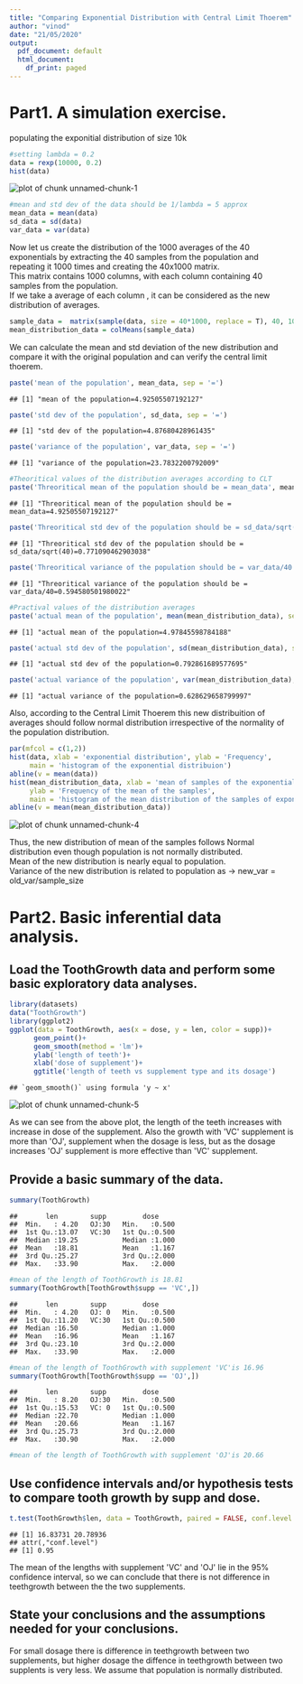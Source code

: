 ```yaml
---
title: "Comparing Exponential Distribution with Central Limit Thoerem"
author: "vinod"
date: "21/05/2020"
output:
  pdf_document: default
  html_document:
    df_print: paged
---
```


# Part1. A simulation exercise.
populating the exponitial distribution of size 10k

```r
#setting lambda = 0.2
data = rexp(10000, 0.2)
hist(data)
```

![plot of chunk unnamed-chunk-1](figure/unnamed-chunk-1-1.png)

```r
#mean and std dev of the data should be 1/lambda = 5 approx
mean_data = mean(data)
sd_data = sd(data)
var_data = var(data)
```

Now let us create the distribution of the 1000 averages of the 40 exponentials by extracting the 40 samples from the population and repeating it 1000 times and creating the 40x1000 matrix.  
This matrix contains 1000 columns, with each column containing 40 samples from the population.  
If we take a average of each column , it can be considered as the new distribution of averages.


```r
sample_data =  matrix(sample(data, size = 40*1000, replace = T), 40, 1000)
mean_distribution_data = colMeans(sample_data)
```

We can calculate the mean and std deviation of the new distribution and compare it with the original population and can verify the central limit thoerem.

```r
paste('mean of the population', mean_data, sep = '=')
```

```
## [1] "mean of the population=4.92505507192127"
```

```r
paste('std dev of the population', sd_data, sep = '=')
```

```
## [1] "std dev of the population=4.87680428961435"
```

```r
paste('variance of the population', var_data, sep = '=')
```

```
## [1] "variance of the population=23.7832200792009"
```

```r
#Theoritical values of the distribution averages according to CLT
paste('Threoritical mean of the population should be = mean_data', mean_data, sep = '=')
```

```
## [1] "Threoritical mean of the population should be = mean_data=4.92505507192127"
```

```r
paste('Threoritical std dev of the population should be = sd_data/sqrt(40)', sd_data/sqrt(40), sep = '=')
```

```
## [1] "Threoritical std dev of the population should be = sd_data/sqrt(40)=0.771090462903038"
```

```r
paste('Threoritical variance of the population should be = var_data/40', var_data/40, sep = '=')
```

```
## [1] "Threoritical variance of the population should be = var_data/40=0.594580501980022"
```

```r
#Practival values of the distribution averages
paste('actual mean of the population', mean(mean_distribution_data), sep = '=')
```

```
## [1] "actual mean of the population=4.97845598784188"
```

```r
paste('actual std dev of the population', sd(mean_distribution_data), sep = '=')
```

```
## [1] "actual std dev of the population=0.792861689577695"
```

```r
paste('actual variance of the population', var(mean_distribution_data), sep = '=')
```

```
## [1] "actual variance of the population=0.628629658799997"
```

Also, according to the Central Limit Thoerem this new distribuition of averages should follow normal distribution irrespective of the normality of the population distribution.

```r
par(mfcol = c(1,2))
hist(data, xlab = 'exponential distribution', ylab = 'Frequency',
     main = 'histogram of the exponential distribuion')
abline(v = mean(data))
hist(mean_distribution_data, xlab = 'mean of samples of the exponential distribution',
     ylab = 'Frequency of the mean of the samples',
     main = 'histogram of the mean distribution of the samples of exponential data')
abline(v = mean(mean_distribution_data))
```

![plot of chunk unnamed-chunk-4](figure/unnamed-chunk-4-1.png)

Thus, the new distribution of mean of the samples follows Normal distribution even though population is not normally distributed.  
Mean of the new distribution is nearly equal to population.  
Variance of the new distribution is related to population as -> new_var = old_var/sample_size

# Part2. Basic inferential data analysis.
## Load the ToothGrowth data and perform some basic exploratory data analyses.

```r
library(datasets)
data("ToothGrowth")
library(ggplot2)
ggplot(data = ToothGrowth, aes(x = dose, y = len, color = supp))+
      geom_point()+
      geom_smooth(method = 'lm')+
      ylab('length of teeth')+
      xlab('dose of supplement')+
      ggtitle('length of teeth vs supplement type and its dosage')
```

```
## `geom_smooth()` using formula 'y ~ x'
```

![plot of chunk unnamed-chunk-5](figure/unnamed-chunk-5-1.png)

As we can see from the above plot, the length of the teeth increases with increase in dose of the supplement. Also the growth with 'VC' supplement is more than 'OJ', supplement when the dosage is less, but as the dosage increases 'OJ' supplement is more effective than 'VC' supplement.

## Provide a basic summary of the data.

```r
summary(ToothGrowth)
```

```
##       len        supp         dose      
##  Min.   : 4.20   OJ:30   Min.   :0.500  
##  1st Qu.:13.07   VC:30   1st Qu.:0.500  
##  Median :19.25           Median :1.000  
##  Mean   :18.81           Mean   :1.167  
##  3rd Qu.:25.27           3rd Qu.:2.000  
##  Max.   :33.90           Max.   :2.000
```

```r
#mean of the length of ToothGrowth is 18.81
summary(ToothGrowth[ToothGrowth$supp == 'VC',])
```

```
##       len        supp         dose      
##  Min.   : 4.20   OJ: 0   Min.   :0.500  
##  1st Qu.:11.20   VC:30   1st Qu.:0.500  
##  Median :16.50           Median :1.000  
##  Mean   :16.96           Mean   :1.167  
##  3rd Qu.:23.10           3rd Qu.:2.000  
##  Max.   :33.90           Max.   :2.000
```

```r
#mean of the length of ToothGrowth with supplement 'VC'is 16.96
summary(ToothGrowth[ToothGrowth$supp == 'OJ',])
```

```
##       len        supp         dose      
##  Min.   : 8.20   OJ:30   Min.   :0.500  
##  1st Qu.:15.53   VC: 0   1st Qu.:0.500  
##  Median :22.70           Median :1.000  
##  Mean   :20.66           Mean   :1.167  
##  3rd Qu.:25.73           3rd Qu.:2.000  
##  Max.   :30.90           Max.   :2.000
```

```r
#mean of the length of ToothGrowth with supplement 'OJ'is 20.66
```

## Use confidence intervals and/or hypothesis tests to compare tooth growth by supp and dose.

```r
t.test(ToothGrowth$len, data = ToothGrowth, paired = FALSE, conf.level = 0.95)$conf
```

```
## [1] 16.83731 20.78936
## attr(,"conf.level")
## [1] 0.95
```

The mean of the lengths with supplement 'VC' and 'OJ' lie in the 95% confidence interval, so we can conclude that there is not difference in teethgrowth between the the  two supplements.

## State your conclusions and the assumptions needed for your conclusions.
For small dosage there is difference in teethgrowth between two supplements, but higher dosage the diffence in teethgrowth between two supplents is very less. We assume that population is normally distributed.

